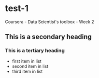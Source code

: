 # test-1
Coursera - Data Scientist's toolbox - Week 2
## This is a secondary heading
### This is a tertiary heading
* first item in list
* second item in list
* third item in list

